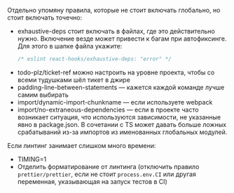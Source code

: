 Отдельно упомяну правила, которые не стоит включать глобально, но стоит включать точечно:
* exhaustive-deps стоит включать в файлах, где это действительно нужно. Включение везде может привести к багам при автофиксинге. Для этого в шапке файла укажите:
  ```ts
  /* eslint react-hooks/exhaustive-deps: "error" */
  ```
* todo-plz/ticket-ref можно настроить на уровне проекта, чтобы со всеми тудушками шёл тикет в джире
* padding-line-between-statements — кажется каждой команде лучше самим выбирать
* import/dynamic-import-chunkname — если используете webpack
* import/no-extraneous-dependencies — если в проекте часто возникает ситуация, что используются зависимости, не указанные явно в package.json. В сочетании с TS может давать больше ложных срабатываний из-за импортов из именованных глобальных модулей.

Если линтинг занимает слишком много времени:
* TIMING=1
* Отделить форматирование от линтинга (отключить правило `prettier/prettier`, если не стоит `process.env.CI` или другая переменная, указывающая на запуск тестов в CI)

